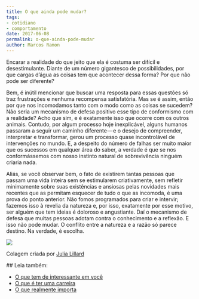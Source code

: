 ```yaml
---
title: O que ainda pode mudar?
tags:
- cotidiano
- comportamento
date: 2017-06-08
permalink: o-que-ainda-pode-mudar
author: Marcos Ramon
---
```

Encarar a realidade do que jeito que ela é costuma ser difícil e desestimulante. Diante de um número gigantesco de possibilidades, por que cargas d’água as coisas tem que acontecer dessa forma? Por que não pode ser diferente?

Bem, é inútil mencionar que buscar uma resposta para essas questões só traz frustrações e nenhuma recompensa satisfatória. Mas se é assim, então por que nos incomodamos tanto com o modo como as coisas se sucedem? Não seria um mecanismo de defesa positivo esse tipo de conformismo com a realidade? Acho que sim, e é exatamente isso que ocorre com os outros animais. Contudo, por algum processo hoje inexplicável, alguns humanos passaram a seguir um caminho diferente — e o desejo de compreender, interpretar e transformar, gerou um processo quase incontrolável de intervenções no mundo. E, a despeito do número de falhas ser muito maior que os sucessos em qualquer área do saber, a verdade é que se nos conformássemos com nosso instinto natural de sobrevivência ninguém criaria nada.

Aliás, se você observar bem, o fato de existirem tantas pessoas que passam uma vida inteira sem se estimularem criativamente, sem refletir minimamente sobre suas existências e ansiosas pelas novidades mais recentes que as permitam esquecer de tudo o que as incomoda, é uma prova do ponto anterior. Não fomos programados para criar e intervir; fazemos isso à revelia da natureza e, por isso, exatamente por esse motivo, ser alguém que tem ideias é doloroso e angustiante. Daí o mecanismo de defesa que muitas pessoas adotam contra o conhecimento e a reflexão. E isso não pode mudar. O conflito entre a natureza e a razão só parece destino. Na verdade, é escolha.

![](https://cdn-images-1.medium.com/max/800/1*q_p2AVkVJ-UHFgINNJ8AgQ.jpeg)

Colagem criada por [Julia Lillard](http://julialillard.tumblr.com/)


<div class="leia-tambem" markdown="1">
## Leia também:

- <a href="/o-que-tem-de-interessante-em-voce">O que tem de interessante em você</a>
- <a href="/o-que-e-ter-uma-carreira">O que é ter uma carreira</a>
- <a href="/o-que-realmente-importa">O que realmente importa</a>
</div>
